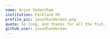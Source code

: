 ```yaml
---
name: Arjun Vedantham
institution: Parkland HS
profile_pic: javathunderman.png
quote: So long, and thanks for all the fish. 
github_user: javathunderman
---
```

